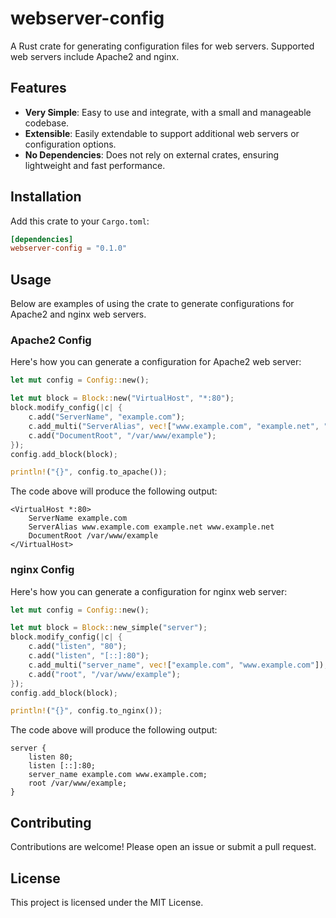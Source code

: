 # webserver-config

A Rust crate for generating configuration files for web servers. Supported web servers include Apache2 and nginx.

## Features

- **Very Simple**: Easy to use and integrate, with a small and manageable codebase.
- **Extensible**: Easily extendable to support additional web servers or configuration options.
- **No Dependencies**: Does not rely on external crates, ensuring lightweight and fast performance.

## Installation

Add this crate to your `Cargo.toml`:

```toml
[dependencies]
webserver-config = "0.1.0"
```

## Usage

Below are examples of using the crate to generate configurations for Apache2 and nginx web servers.

### Apache2 Config

Here's how you can generate a configuration for Apache2 web server:

```rs
let mut config = Config::new();

let mut block = Block::new("VirtualHost", "*:80");
block.modify_config(|c| {
	c.add("ServerName", "example.com");
	c.add_multi("ServerAlias", vec!["www.example.com", "example.net", "www.example.net"]);
	c.add("DocumentRoot", "/var/www/example");
});
config.add_block(block);

println!("{}", config.to_apache());
```

The code above will produce the following output:

```apacheconf
<VirtualHost *:80>
    ServerName example.com
    ServerAlias www.example.com example.net www.example.net
    DocumentRoot /var/www/example
</VirtualHost>
```

### nginx Config

Here's how you can generate a configuration for nginx web server:

```rs
let mut config = Config::new();

let mut block = Block::new_simple("server");
block.modify_config(|c| {
	c.add("listen", "80");
	c.add("listen", "[::]:80");
	c.add_multi("server_name", vec!["example.com", "www.example.com"]);
	c.add("root", "/var/www/example");
});
config.add_block(block);

println!("{}", config.to_nginx());
```

The code above will produce the following output:

```nginx
server {
    listen 80;
    listen [::]:80;
    server_name example.com www.example.com;
    root /var/www/example;
}
```

## Contributing

Contributions are welcome! Please open an issue or submit a pull request.

## License

This project is licensed under the MIT License.
